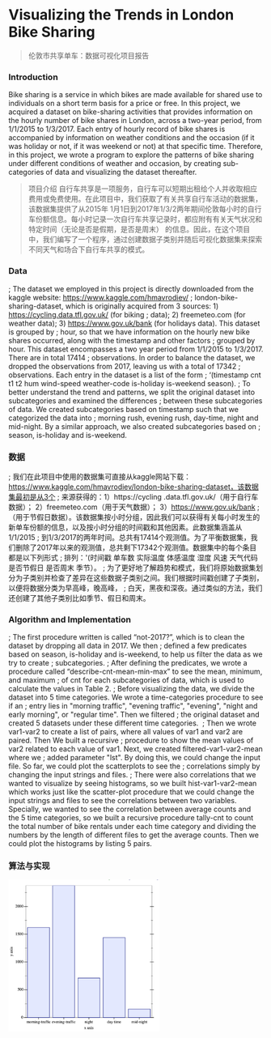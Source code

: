 # Visualizing the Trends in London Bike Sharing
> 伦敦市共享单车：数据可视化项目报告

### Introduction
  Bike sharing is a service in which bikes are made available for shared use to individuals on a short term basis for a 
price or free. In this project, we acquired a dataset on bike-sharing activities that provides information on the hourly 
number of bike shares in London, across a two-year period, from 1/1/2015 to 1/3/2017. Each entry of hourly record of bike 
shares is accompanied by information on weather conditions and the occasion (if it was holiday or not, if it was weekend 
or not) at that specific time. Therefore, in this project, we wrote a program to explore the patterns of bike sharing under 
different conditions of weather and occasion, by creating sub-categories of data and visualizing the dataset thereafter. 

> 项目介绍
> 自行车共享是一项服务，自行车可以短期出租给个人并收取相应费用或免费使用。在此项目中，我们获取了有关共享自行车活动的数据集，该数据集提供了从2015年
1月1日到2017年1/3/2两年期间伦敦每小时的自行车份额信息。每小时记录一次自行车共享记录时，都应附有有关天气状况和特定时间（无论是否是假期，是否是周末）
的信息。因此，在这个项目中，我们编写了一个程序，通过创建数据子类别并随后可视化数据集来探索不同天气和场合下自行车共享的模式。

### Data
;  The dataset we employed in this project is directly downloaded from the kaggle website: https://www.kaggle.com/hmavrodiev/
;  london-bike-sharing-dataset, which is originally acquired from 3 sources: 1) https://cycling.data.tfl.gov.uk/ (for biking 
;  data); 2) freemeteo.com (for weather data); 3) https://www.gov.uk/bank (for holidays data). This dataset is grouped by 
;  hour, so that we have information on the hourly new bike shares occurred, along with the timestamp and other factors 
;  grouped by hour. This dataset encompasses a two year period from 1/1/2015 to 1/3/2017. There are in total 17414 
;  observations. In order to balance the dataset, we dropped the observations from 2017, leaving us with a total of 17342 
;  observations. Each entry in the dataset is a list of the form 
;  ‘(timestamp  cnt  t1  t2  hum  wind-speed  weather-code  is-holiday  is-weekend  season). 
;  To better understand the trend and patterns, we split the original dataset into subcategories and examined the differences 
;  between these subcategories of data. We created subcategories based on timestamp such that we categorized the data into 
;  morning rush, evening rush, day-time, night and mid-night. By a similar approach, we also created subcategories based on 
;  season, is-holiday and is-weekend.

### 数据
; 我们在此项目中使用的数据集可直接从kaggle网站下载：https://www.kaggle.com/hmavrodiev/london-bike-sharing-dataset，该数据集最初是从3个
; 来源获得的：1）https://cycling .data.tfl.gov.uk/（用于自行车数据）； 2）freemeteo.com（用于天气数据）； 3）https://www.gov.uk/bank
; （用于节假日数据）。该数据集按小时分组，因此我们可以获得有关每小时发生的新单车份额的信息，以及按小时分组的时间戳和其他因素。此数据集涵盖从1/1/2015
; 到1/3/2017的两年时间。总共有17414个观测值。为了平衡数据集，我们删除了2017年以来的观测值，总共剩下17342个观测值。数据集中的每个条目都是以下列形式
; 排列：'(时间戳  单车数  实际温度  体感温度  湿度  风速  天气代码  是否节假日  是否周末  季节）。 
; 为了更好地了解趋势和模式，我们将原始数据集划分为子类别并检查了差异在这些数据子类别之间。我们根据时间戳创建了子类别，以便将数据分类为早高峰，晚高峰，
; 白天，黑夜和深夜。通过类似的方法，我们还创建了其他子类别比如季节、假日和周末。

### Algorithm and Implementation
;  The first procedure written is called “not-2017?”, which is to clean the dataset by dropping all data in 2017. We then 
;  defined a few predicates based on season, is-holiday and is-weekend, to help us filter the data as we try to create 
;  subcategories. 
;  After defining the predicates, we wrote a procedure called “describe-cnt-mean-min-max” to see the mean, minimum, and maximum 
;  of cnt for each subcategories of data, which is used to calculate the values in Table 2. 
;  Before visualizing the data, we divide the dataset into 5 time categories. We wrote a time-categories procedure to see if an 
;  entry lies in "morning traffic", "evening traffic", "evening", "night and early morning", or "regular time". Then we filtered 
;  the original dataset and created 5 datasets under these different time categories. 
;  Then we wrote var1-var2 to create a list of pairs, where all values of var1 and var2 are paired. Then We built a recursive 
;  procedure to show the mean values of var2 related to each value of var1. Next, we created filtered-var1-var2-mean where we 
;  added parameter "lst". By doing this, we could change the input file. So far, we could plot the scatterplots to see the 
;  correlations simply by changing the input strings and files.
;  There were also correlations that we wanted to visualize by seeing histograms, so we built hist-var1-var2-mean which works 
just like the scatter-plot procedure that we could change the input strings and files to see the correlations between two 
variables. Specially, we wanted to see the correlation between average counts and the 5 time categories, so we built a 
recursive procedure tally-cnt to count the total number of bike rentals under each time category and dividing the numbers 
by the length of different files to get the average counts. Then we could plot the histograms by listing 5 pairs. 

### 算法与实现

<img src="https://github.com/zzyylliu/misc-projects/blob/master/%E5%85%B1%E4%BA%AB%E5%8D%95%E8%BD%A6%E6%95%B0%E6%8D%AE%E5%8F%AF%E8%A7%86%E5%8C%96/images/hist-time-catg.png" height="300">
